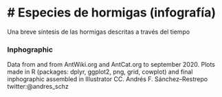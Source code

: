 # # Especies de hormigas (infografía)
Una breve síntesis de las hormigas descritas a través del tiempo


### Inphographic
Data from and from AntWiki.org and AntCat.org to september 2020.
Plots made in R (packages: dplyr, ggplot2, png, grid, cowplot) and final inphographic assembled in Illustrator CC.
Andrés F. Sánchez–Restrepo          twitter:@andres_schz
